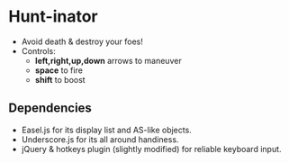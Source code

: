 Hunt-inator
======
- Avoid death & destroy your foes!
- Controls:
	- **left,right,up,down** arrows to maneuver
	- **space** to fire
	- **shift** to boost

Dependencies
------------
- Easel.js for its display list and AS-like objects.
- Underscore.js for its all around handiness.
- jQuery & hotkeys plugin (slightly modified) for reliable keyboard input.
